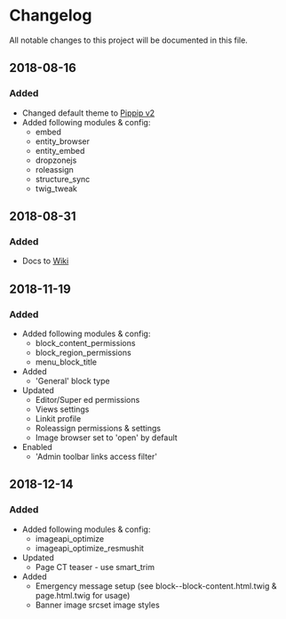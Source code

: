 # Changelog
All notable changes to this project will be documented in this file.

## 2018-08-16
### Added
  - Changed default theme to [Pippip v2](https://github.com/TincanPipPip/Pippip-v2)
  - Added following modules & config:
    - embed
    - entity_browser
    - entity_embed
    - dropzonejs
    - roleassign
    - structure_sync
    - twig_tweak
  
## 2018-08-31
### Added
  - Docs to [Wiki](https://github.com/TincanPipPip/syd_make_8/wiki)

## 2018-11-19
### Added
  - Added following modules & config:
    - block_content_permissions
    - block_region_permissions
    - menu_block_title
  - Added
    - 'General' block type
  - Updated
    - Editor/Super ed permissions
    - Views settings
    - Linkit profile
    - Roleassign permissions & settings
    - Image browser set to 'open' by default
  - Enabled
    - 'Admin toolbar links access filter'

## 2018-12-14
### Added
  - Added following modules & config:
    - imageapi_optimize
    - imageapi_optimize_resmushit
  - Updated
    - Page CT teaser - use smart_trim
  - Added
    - Emergency message setup (see block--block-content.html.twig & page.html.twig for usage)
    - Banner image srcset image styles